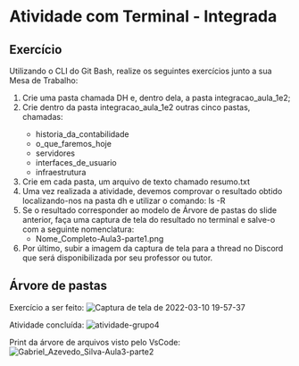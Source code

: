 <h1> Atividade com Terminal - Integrada
</h1>


<h2> Exercício </h2>

<p>
Utilizando o CLI do Git Bash, realize os seguintes exercícios junto a sua Mesa de Trabalho:
</p>
<ol>
<li> Crie uma pasta chamada DH e, dentro dela, a pasta integracao_aula_1e2;</li>

<li>Crie dentro da pasta integracao_aula_1e2 outras cinco pastas, chamadas:</li>
    <ul>
<li>historia_da_contabilidade
<li>o_que_faremos_hoje
<li>servidores
<li>interfaces_de_usuario
<li>infraestrutura
    </ul>
<li> Crie em cada pasta, um arquivo de texto chamado resumo.txt

<li> Uma vez realizada a atividade, devemos comprovar o resultado obtido localizando-nos na pasta dh e utilizar o comando: ls -R

<li> Se o resultado corresponder ao modelo de Árvore de pastas do slide anterior, faça uma captura de tela do resultado no terminal e salve-o com a seguinte nomenclatura: 

- Nome_Completo-Aula3-parte1.png

<li> Por último, subir a imagem da captura de tela para a thread no Discord que será disponibilizada por seu professor ou tutor.

</ol>


<h2>Árvore de pastas</h2>

Exercício a ser feito:
![Captura de tela de 2022-03-10 19-57-37](https://user-images.githubusercontent.com/16105546/157769124-5f32725a-76d8-4df0-8705-3b7c7b5e7428.png)


Atividade concluída:
![atividade-grupo4](https://user-images.githubusercontent.com/16105546/157768957-2e7f3336-e72d-4f2f-9aad-ba1fb8d861a4.png)

Print da árvore de arquivos visto pelo VsCode:
<br>
![Gabriel_Azevedo_Silva-Aula3-parte2](https://user-images.githubusercontent.com/16105546/157769145-d9899f03-82a1-4b50-b3f0-37aa910e0b88.png)
